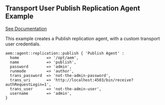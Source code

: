 ## Transport User Publish Replication Agent Example

[See Documentation](https://docs.adobe.com/docs/en/aem/6-2/deploy/configuring/replication.html#Configuring%20your%20Replication%20Agents)

This example creates a Publish replication agent, with a custom transport user credentials.

~~~ puppet
aem::agent::replication::publish { 'Publish Agent' :
  home            => '/opt/aem',
  name            => 'publish',
  password        => 'admin',
  runmode         => 'author',
  trans_password  => 'not-the-admin-password',
  trans_uri       => 'http://localhost:4503/bin/receive?authRequestLogin=1',
  trans_user      => 'not-the-admin-user',
  username        => 'admin',
}
~~~
